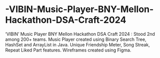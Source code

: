 # -VIBIN-Music-Player-BNY-Mellon-Hackathon-DSA-Craft-2024
‘VIBIN’ Music Player BNY Mellon Hackathon DSA Craft 2024 : Stood 2nd among 200+ teams. Music Player created using Binary Search Tree, HashSet and ArrayList in Java. Unique Friendship Meter, Song Streak, Repeat Liked Part features. Wireframes created using Figma.
